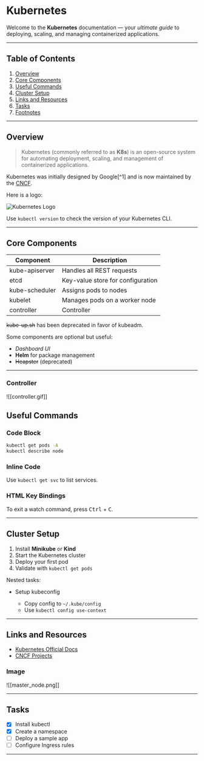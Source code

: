 # Kubernetes 

Welcome to the **Kubernetes** documentation — your *ultimate guide* to deploying, scaling, and managing containerized applications.

---

## Table of Contents

1. [Overview](#overview)
2. [Core Components](#core-components)
3. [Useful Commands](#useful-commands)
4. [Cluster Setup](#cluster-setup)
5. [Links and Resources](#links-and-resources)
6. [Tasks](#tasks)
7. [Footnotes](#footnotes)

---

## Overview

> Kubernetes (commonly referred to as **K8s**) is an open-source system for automating deployment, scaling, and management of containerized applications.

Kubernetes was initially designed by Google[^1] and is now maintained by the [CNCF](https://www.cncf.io).

Here is a logo:

![Kubernetes Logo](https://upload.wikimedia.org/wikipedia/commons/3/39/Kubernetes_logo_without_workmark.svg)

Use `kubectl version` to check the version of your Kubernetes CLI.

---

## Core Components

| Component      | Description                       |
| -------------- | --------------------------------- |
| kube-apiserver | Handles all REST requests         |
| etcd           | Key-value store for configuration |
| kube-scheduler | Assigns pods to nodes             |
| kubelet        | Manages pods on a worker node     |
| controller     | Controller                        |
~~kube-up.sh~~ has been deprecated in favor of kubeadm.

Some components are optional but useful:

* *Dashboard UI*
* **Helm** for package management
* ~~Heapster~~ (deprecated)

---

### Controller

![[controller.gif]]

## Useful Commands

### Code Block

``` bash
kubectl get pods -A
kubectl describe node
```
### Inline Code

Use `kubectl get svc` to list services.

### HTML Key Bindings

To exit a watch command, press <kbd>Ctrl</kbd> + <kbd>C</kbd>.

---

## Cluster Setup

1. Install **Minikube** or **Kind**
2. Start the Kubernetes cluster
3. Deploy your first pod
4. Validate with `kubectl get pods`

Nested tasks:

* Setup kubeconfig

  * Copy config to `~/.kube/config`
  * Use `kubectl config use-context`

---

## Links and Resources

* [Kubernetes Official Docs](https://kubernetes.io/docs)
* [CNCF Projects](https://www.cncf.io/projects/)

### Image

![[master_node.png]]

---

## Tasks

* [x] Install kubectl
* [x] Create a namespace
* [ ] Deploy a sample app
* [ ] Configure Ingress rules

---